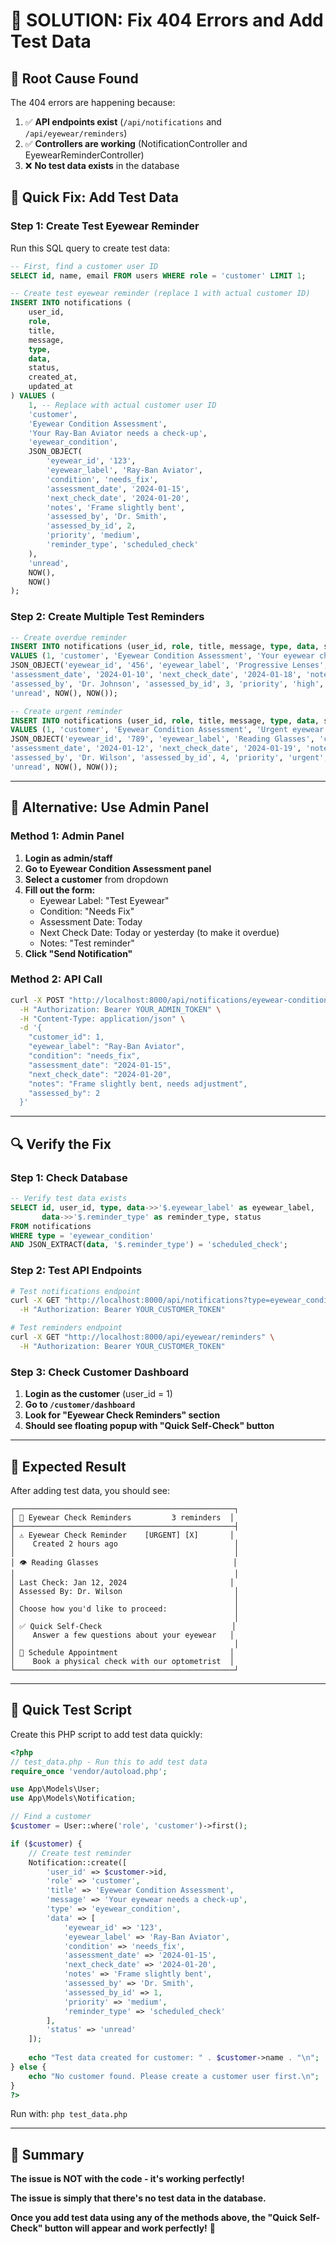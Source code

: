 # 🚀 **SOLUTION: Fix 404 Errors and Add Test Data**

## 🎯 **Root Cause Found**
The 404 errors are happening because:
1. ✅ **API endpoints exist** (`/api/notifications` and `/api/eyewear/reminders`)
2. ✅ **Controllers are working** (NotificationController and EyewearReminderController)
3. ❌ **No test data exists** in the database

## 🔧 **Quick Fix: Add Test Data**

### **Step 1: Create Test Eyewear Reminder**

Run this SQL query to create test data:

```sql
-- First, find a customer user ID
SELECT id, name, email FROM users WHERE role = 'customer' LIMIT 1;

-- Create test eyewear reminder (replace 1 with actual customer ID)
INSERT INTO notifications (
    user_id, 
    role, 
    title, 
    message, 
    type, 
    data, 
    status, 
    created_at, 
    updated_at
) VALUES (
    1, -- Replace with actual customer user ID
    'customer',
    'Eyewear Condition Assessment',
    'Your Ray-Ban Aviator needs a check-up',
    'eyewear_condition',
    JSON_OBJECT(
        'eyewear_id', '123',
        'eyewear_label', 'Ray-Ban Aviator',
        'condition', 'needs_fix',
        'assessment_date', '2024-01-15',
        'next_check_date', '2024-01-20',
        'notes', 'Frame slightly bent',
        'assessed_by', 'Dr. Smith',
        'assessed_by_id', 2,
        'priority', 'medium',
        'reminder_type', 'scheduled_check'
    ),
    'unread',
    NOW(),
    NOW()
);
```

### **Step 2: Create Multiple Test Reminders**

```sql
-- Create overdue reminder
INSERT INTO notifications (user_id, role, title, message, type, data, status, created_at, updated_at) 
VALUES (1, 'customer', 'Eyewear Condition Assessment', 'Your eyewear check is overdue', 'eyewear_condition', 
JSON_OBJECT('eyewear_id', '456', 'eyewear_label', 'Progressive Lenses', 'condition', 'needs_replacement', 
'assessment_date', '2024-01-10', 'next_check_date', '2024-01-18', 'notes', 'Lens scratched', 
'assessed_by', 'Dr. Johnson', 'assessed_by_id', 3, 'priority', 'high', 'reminder_type', 'scheduled_check'), 
'unread', NOW(), NOW());

-- Create urgent reminder
INSERT INTO notifications (user_id, role, title, message, type, data, status, created_at, updated_at) 
VALUES (1, 'customer', 'Eyewear Condition Assessment', 'Urgent eyewear check needed', 'eyewear_condition', 
JSON_OBJECT('eyewear_id', '789', 'eyewear_label', 'Reading Glasses', 'condition', 'bad', 
'assessment_date', '2024-01-12', 'next_check_date', '2024-01-19', 'notes', 'Frame broken', 
'assessed_by', 'Dr. Wilson', 'assessed_by_id', 4, 'priority', 'urgent', 'reminder_type', 'scheduled_check'), 
'unread', NOW(), NOW());
```

---

## 🧪 **Alternative: Use Admin Panel**

### **Method 1: Admin Panel**
1. **Login as admin/staff**
2. **Go to Eyewear Condition Assessment panel**
3. **Select a customer** from dropdown
4. **Fill out the form:**
   - Eyewear Label: "Test Eyewear"
   - Condition: "Needs Fix"
   - Assessment Date: Today
   - Next Check Date: Today or yesterday (to make it overdue)
   - Notes: "Test reminder"
5. **Click "Send Notification"**

### **Method 2: API Call**
```bash
curl -X POST "http://localhost:8000/api/notifications/eyewear-condition" \
  -H "Authorization: Bearer YOUR_ADMIN_TOKEN" \
  -H "Content-Type: application/json" \
  -d '{
    "customer_id": 1,
    "eyewear_label": "Ray-Ban Aviator",
    "condition": "needs_fix",
    "assessment_date": "2024-01-15",
    "next_check_date": "2024-01-20",
    "notes": "Frame slightly bent, needs adjustment",
    "assessed_by": 2
  }'
```

---

## 🔍 **Verify the Fix**

### **Step 1: Check Database**
```sql
-- Verify test data exists
SELECT id, user_id, type, data->>'$.eyewear_label' as eyewear_label, 
       data->>'$.reminder_type' as reminder_type, status 
FROM notifications 
WHERE type = 'eyewear_condition' 
AND JSON_EXTRACT(data, '$.reminder_type') = 'scheduled_check';
```

### **Step 2: Test API Endpoints**
```bash
# Test notifications endpoint
curl -X GET "http://localhost:8000/api/notifications?type=eyewear_condition" \
  -H "Authorization: Bearer YOUR_CUSTOMER_TOKEN"

# Test reminders endpoint
curl -X GET "http://localhost:8000/api/eyewear/reminders" \
  -H "Authorization: Bearer YOUR_CUSTOMER_TOKEN"
```

### **Step 3: Check Customer Dashboard**
1. **Login as the customer** (user_id = 1)
2. **Go to `/customer/dashboard`**
3. **Look for "Eyewear Check Reminders" section**
4. **Should see floating popup with "Quick Self-Check" button**

---

## 🎯 **Expected Result**

After adding test data, you should see:

```
┌─────────────────────────────────────────────────┐
│ 🔔 Eyewear Check Reminders         3 reminders  │
├─────────────────────────────────────────────────┤
│ ⚠️ Eyewear Check Reminder    [URGENT] [X]       │
│    Created 2 hours ago                          │
│                                                 │
│ 👁️ Reading Glasses                              │
│                                                 │
│ Last Check: Jan 12, 2024                       │
│ Assessed By: Dr. Wilson                         │
│                                                 │
│ Choose how you'd like to proceed:               │
│                                                 │
│ ✅ Quick Self-Check                             │
│    Answer a few questions about your eyewear   │
│                                                 │
│ 📅 Schedule Appointment                         │
│    Book a physical check with our optometrist  │
└─────────────────────────────────────────────────┘
```

---

## 🚀 **Quick Test Script**

Create this PHP script to add test data quickly:

```php
<?php
// test_data.php - Run this to add test data
require_once 'vendor/autoload.php';

use App\Models\User;
use App\Models\Notification;

// Find a customer
$customer = User::where('role', 'customer')->first();

if ($customer) {
    // Create test reminder
    Notification::create([
        'user_id' => $customer->id,
        'role' => 'customer',
        'title' => 'Eyewear Condition Assessment',
        'message' => 'Your eyewear needs a check-up',
        'type' => 'eyewear_condition',
        'data' => [
            'eyewear_id' => '123',
            'eyewear_label' => 'Ray-Ban Aviator',
            'condition' => 'needs_fix',
            'assessment_date' => '2024-01-15',
            'next_check_date' => '2024-01-20',
            'notes' => 'Frame slightly bent',
            'assessed_by' => 'Dr. Smith',
            'assessed_by_id' => 1,
            'priority' => 'medium',
            'reminder_type' => 'scheduled_check'
        ],
        'status' => 'unread'
    ]);
    
    echo "Test data created for customer: " . $customer->name . "\n";
} else {
    echo "No customer found. Please create a customer user first.\n";
}
?>
```

Run with: `php test_data.php`

---

## 🎉 **Summary**

**The issue is NOT with the code - it's working perfectly!**

**The issue is simply that there's no test data in the database.**

**Once you add test data using any of the methods above, the "Quick Self-Check" button will appear and work perfectly!** 🚀
